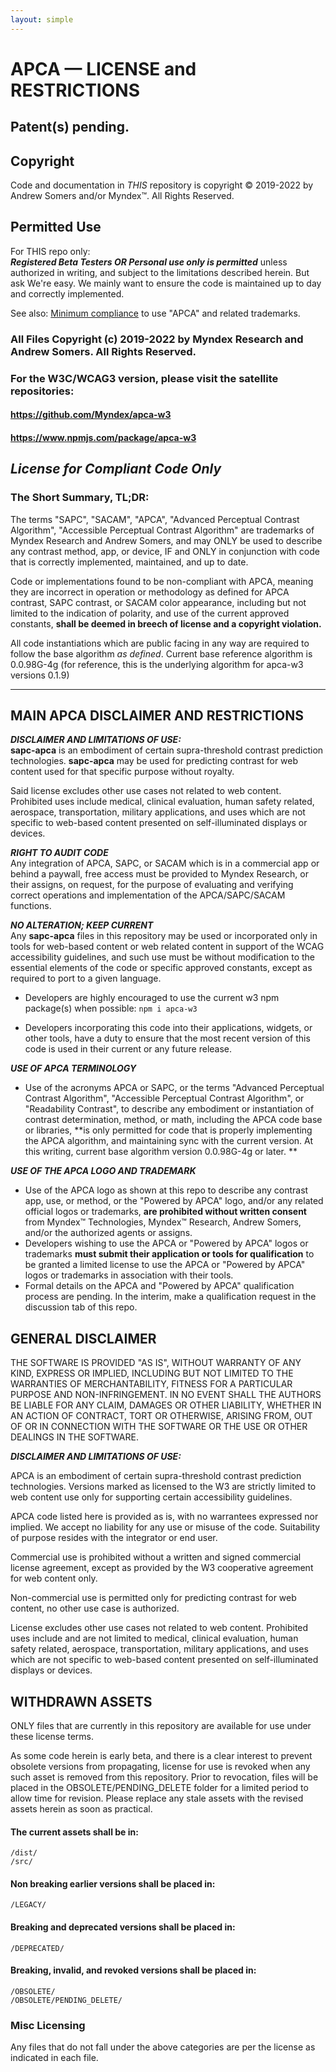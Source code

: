 ```yaml
---
layout: simple
---
```


# APC<span class="flipH">A</span> — LICENSE and RESTRICTIONS
## Patent(s) pending.
## Copyright
Code and documentation in _THIS_ repository is copyright © 2019-2022 by Andrew Somers and/or Myndex™. All Rights Reserved.
## Permitted Use
For THIS repo only:    
_**Registered Beta Testers OR Personal use only is permitted**_ unless authorized in writing, and subject to the limitations described herein. But ask We're easy. We mainly want to ensure the code is maintained up to day and correctly implemented.

See also: [Minimum compliance](https://git.apcacontrast.com/documentation/minimum_compliance) to use "APCA" and related trademarks.

### All Files Copyright (c) 2019-2022 by Myndex Research and Andrew Somers. All Rights Reserved.
### For the W3C/WCAG3 version, please visit the satellite repositories:     
#### https://github.com/Myndex/apca-w3
#### https://www.npmjs.com/package/apca-w3

## _License for Compliant Code Only_
### The Short Summary, TL;DR:

The terms "SAPC", "SACAM", "APCA", "Advanced Perceptual Contrast Algorithm", "Accessible Perceptual Contrast Algorithm" are trademarks of Myndex Research and Andrew Somers, and may ONLY be used to describe any contrast method, app, or device, IF and ONLY in conjunction with code that is correctly implemented, maintained, and up to date.

Code or implementations found to be non-compliant with APCA, meaning they are incorrect in operation or methodology as defined for APCA contrast, SAPC contrast, or SACAM color appearance, including but not limited to the indication of polarity, and use of the current approved constants, **shall be deemed in breech of license and a copyright violation.**

All code instantiations which are public facing in any way are required to follow the base algorithm _as defined_. Current base reference algorithm is 0.0.98G-4g (for reference, this is the underlying algorithm for apca-w3 versions 0.1.9)

-----
## MAIN APCA DISCLAIMER AND RESTRICTIONS

_**DISCLAIMER AND LIMITATIONS OF USE:**_       
**sapc-apca** is an embodiment of certain supra-threshold
contrast prediction technologies. **sapc-apca**  may be
used for predicting contrast for web content used for that
specific purpose without royalty.

Said license excludes other use cases
not related to web content. Prohibited uses include
medical, clinical evaluation, human safety related,
aerospace, transportation, military applications, 
and uses which are not specific to web-based content
presented on self-illuminated displays or devices.

_**RIGHT TO AUDIT CODE**_     
Any integration of APCA, SAPC, or SACAM which is in a commercial app or behind a paywall, free access must be provided to Myndex Research, or their assigns, on request, for the purpose of evaluating and verifying correct operations and implementation of the APCA/SAPC/SACAM functions.

_**NO ALTERATION; KEEP CURRENT**_     
Any **sapc-apca** files in this repository may be used or incorporated only in tools for web-based content or web related content in support of the WCAG accessibility guidelines, and such use must be without modification to the essential elements of the code or specific approved constants, except as required to port to a given language.

- Developers are highly encouraged to use the current w3 npm package(s) when possible:  ` npm i apca-w3 `

- Developers incorporating this code into their applications, widgets, or other tools, have a duty to ensure that the most recent version of this code is used in their current or any future release. 


_**USE OF APCA TERMINOLOGY**_     
- Use of the acronyms APCA or SAPC, or the terms "Advanced Perceptual Contrast Algorithm", "Accessible Perceptual Contrast Algorithm", or "Readability Contrast", to describe any embodiment or instantiation of contrast determination, method, or math, including the APCA code base or libraries, **is only permitted for code that is properly implementing the APCA algorithm, and maintaining sync with the current version. At this writing, current base algorithm version 0.0.98G-4g or later. **

_**USE OF THE APCA LOGO AND TRADEMARK**_     
- Use of the APCA logo as shown at this repo to describe any contrast app, use, or method, or the "Powered by APCA" logo, and/or any related official logos or trademarks, **are prohibited without written consent** from Myndex™ Technologies, Myndex™ Research, Andrew Somers, and/or the authorized agents or assigns.
- Developers wishing to use the APCA or "Powered by APCA" logos or trademarks **must submit their application or tools for qualification** to be granted a limited license to use the APCA or "Powered by APCA" logos or trademarks in association with their tools.
- Formal details on the APCA and "Powered by APCA" qualification process are pending. In the interim, make a qualification request in the discussion tab of this repo.


## GENERAL DISCLAIMER

THE SOFTWARE IS PROVIDED "AS IS", WITHOUT WARRANTY OF ANY KIND, EXPRESS OR IMPLIED, INCLUDING BUT NOT LIMITED TO THE WARRANTIES OF MERCHANTABILITY, FITNESS FOR A PARTICULAR PURPOSE AND NON-INFRINGEMENT. IN NO EVENT SHALL THE AUTHORS BE LIABLE FOR ANY CLAIM, DAMAGES OR OTHER LIABILITY, WHETHER IN AN ACTION OF CONTRACT, TORT OR OTHERWISE, ARISING FROM, OUT OF OR IN CONNECTION WITH THE SOFTWARE OR THE USE OR OTHER DEALINGS IN THE SOFTWARE.

**_DISCLAIMER AND LIMITATIONS OF USE:_**

APCA is an embodiment of certain supra-threshold contrast
prediction technologies. Versions marked as licensed to 
the W3 are strictly limited to web content use only for 
supporting certain accessibility guidelines.

APCA code listed here is provided as is, with no 
warrantees expressed nor implied. We accept no 
liability for any use or misuse of the code. 
Suitability of  purpose resides with the 
integrator or end user.

Commercial use is prohibited without a written 
and signed commercial license agreement, except 
as provided by the W3 cooperative agreement for 
web content only.

Non-commercial use is permitted only for 
predicting contrast for web content, no 
other use case is authorized.

License excludes other use cases not related to web 
content. Prohibited uses include and are not limited 
to medical, clinical evaluation, human safety related, 
aerospace, transportation, military applications, and 
uses which are not specific to web-based content 
presented on self-illuminated displays or devices.

## WITHDRAWN ASSETS
ONLY files that are currently in this repository are available for use under these license terms.

As some code herein is early beta, and there is a clear interest to prevent obsolete versions from propagating, license for use is revoked when any such asset is removed from this repository. Prior to revocation, files will be placed in the OBSOLETE/PENDING_DELETE folder for a limited period to allow time for revision. Please replace any stale assets with the revised assets herein as soon as practical.

#### The current assets shall be in:
    /dist/    
    /src/
#### Non breaking earlier versions shall be placed in:
    /LEGACY/
#### Breaking and deprecated versions shall be placed in:
    /DEPRECATED/
#### Breaking, invalid, and revoked versions shall be placed in:
    /OBSOLETE/    
    /OBSOLETE/PENDING_DELETE/

### Misc Licensing
Any files that do not fall under the above categories are per the license as indicated in each file.

